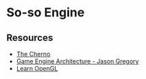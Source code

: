 # So-so Engine

## Resources
* [The Cherno](https://www.youtube.com/@TheCherno)
* [Game Engine Architecture - Jason Gregory](https://www.gameenginebook.com/)
* [Learn OpenGL](https://learnopengl.com/)
